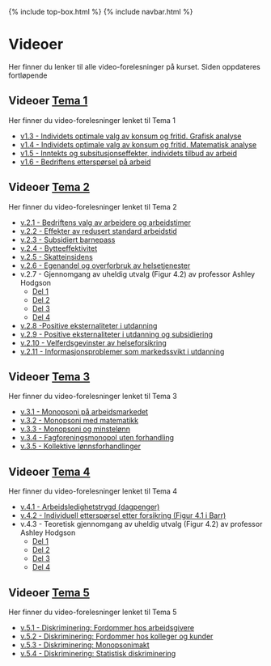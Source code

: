 
{% include top-box.html %} <!-- Kode for å inkludere boksen på toppen av siden. Se _config.yml for å gjøre endringer. -->
{% include navbar.html %} <!-- Kode for navigasjonsmeny. Se navbar.html for å gjøre endringer. -->
<!-- Gjør endringer under her -->

# Videoer
Her finner du lenker til alle video-forelesninger på kurset. Siden oppdateres fortløpende

## Videoer [Tema 1](tema1.md)<a name="v_t1"></a>
Her finner du video-forelesninger lenket til Tema 1
* [v1.3 - Individets optimale valg av konsum og fritid. Grafisk analyse](https://youtu.be/nqe0E1qLSmI)
* [v1.4 - Individets optimale valg av konsum og fritid. Matematisk analyse](https://youtu.be/8oLRvFDe88c)
* [v1.5 - Inntekts og subsitusjonseffekter, individets tilbud av arbeid](https://youtu.be/phJHHZUhcUk)
* [v1.6 - Bedriftens etterspørsel på arbeid](https://youtu.be/JudCGgybOZU)

## Videoer [Tema 2](Tema2.md)<a name="v_t2"></a>
Her finner du video-forelesninger lenket til Tema 2
* [v.2.1 - Bedriftens valg av arbeidere og arbeidstimer](https://youtu.be/BSHxDzhnISg)
* [v.2.2 - Effekter av redusert standard arbeidstid](https://youtu.be/uVQ0fRR7LhA)
* [v.2.3 - Subsidiert barnepass](https://youtu.be/QiadrXoINz4)
* [v.2.4 - Bytteeffektivitet](https://uit.cloud.panopto.eu/Panopto/Pages/Viewer.aspx?id=a93ae20e-e503-4efc-9ee3-aef600e3f9be)
* [v.2.5 - Skatteinsidens](https://uit.cloud.panopto.eu/Panopto/Pages/Viewer.aspx?id=9750c2d9-7d3f-4928-b662-aef600ebf013)
* [v.2.6 - Egenandel og overforbruk av helsetjenester](https://uit.cloud.panopto.eu/Panopto/Pages/Viewer.aspx?id=b782e535-0245-4a31-82cc-af4000efdd91)
* v.2.7 - Gjennomgang av uheldig utvalg (Figur 4.2) av professor Ashley Hodgson
  * [Del 1](https://www.youtube.com/watch?v=surN9HrBppw)
  * [Del 2](https://www.youtube.com/watch?v=9RujVAT4Kl4)
  * [Del 3](https://www.youtube.com/watch?v=U7NWx2bU0-U)
  * [Del 4](https://www.youtube.com/watch?v=yjOqTHs0XAI)
* [v.2.8 -Positive eksternaliteter i utdanning](https://uit.cloud.panopto.eu/Panopto/Pages/Viewer.aspx?id=bdf5491f-ea5a-4aa7-902a-b07700b68bc8)
* [v.2.9 - Positive eksternaliteter i utdanning og subsidiering](https://uit.cloud.panopto.eu/Panopto/Pages/Viewer.aspx?id=bdae9fe8-66d1-48b5-b7aa-b07700b543a4)
* [v.2.10 - Velferdsgevinster av helseforsikring](https://uit.cloud.panopto.eu/Panopto/Pages/Viewer.aspx?id=c06b2713-ad3e-4e86-8d9f-b07700b670b3)
* [v.2.11 - Informasjonsproblemer som markedssvikt i utdanning](https://uit.cloud.panopto.eu/Panopto/Pages/Viewer.aspx?id=e52f278b-641b-474a-a513-b07700b670b0)
  
## Videoer [Tema 3](tema3.md)<a name="v_t3"></a>
Her finner du video-forelesninger lenket til Tema 3
* [v.3.1 - Monopsoni på arbeidsmarkedet](https://youtu.be/I3l3wnAVugs)
* [v.3.2 - Monopsoni med matematikk](https://youtu.be/N392E_4pmEc)
* [v.3.3 - Monopsoni og minstelønn](https://youtu.be/RNvWEqEYPs4)
* [v.3.4 - Fagforeningsmonopol uten forhandling](https://youtu.be/8DlLYuSlUCE)
* [v.3.5 - Kollektive lønnsforhandlinger](https://youtu.be/ACNGSS2LO3o)


## Videoer [Tema 4](tema4.md)<a name="v_t4"></a>
Her finner du video-forelesninger lenket til Tema 4

* [v.4.1 - Arbeidsledighetstrygd (dagpenger)](https://youtu.be/PIK38cpDgOY)
* [v.4.2 - Individuell etterspørsel etter forsikring (Figur 4.1 i Barr)](https://uit.cloud.panopto.eu/Panopto/Pages/Viewer.aspx?id=8bd681e4-240d-495a-a351-aefa0088ddbb)
* v.4.3 - Teoretisk gjennomgang av uheldig utvalg (Figur 4.2) av professor Ashley Hodgson
  * [Del 1](https://www.youtube.com/watch?v=surN9HrBppw)
  * [Del 2](https://www.youtube.com/watch?v=9RujVAT4Kl4)
  * [Del 3](https://www.youtube.com/watch?v=U7NWx2bU0-U)
  * [Del 4](https://www.youtube.com/watch?v=yjOqTHs0XAI)

## Videoer [Tema 5](tema5.md)<a name="v_t5"></a>
Her finner du video-forelesninger lenket til Tema 5
* [v.5.1 - Diskriminering: Fordommer hos arbeidsgivere](https://youtu.be/q8oKcs4NYeg)
* [v.5.2 - Diskriminering: Fordommer hos kolleger og kunder](https://youtu.be/1WODKQx3zJg)
* [v.5.3 - Diskriminering: Monopsonimakt](https://youtu.be/ncNni_7vU2o)
* [v.5.4 - Diskriminering: Statistisk diskriminering](https://youtu.be/OtBjx54IWcA)


